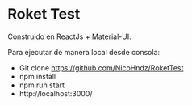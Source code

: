 # Roket Test

Construido en ReactJs + Material-UI.

Para ejecutar de manera local desde consola:

- Git clone https://github.com/NicoHndz/RoketTest
- npm install
- npm run start
- http://localhost:3000/
